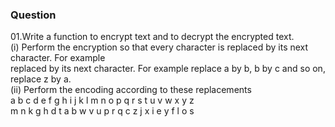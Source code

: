### Question
 01.Write a function to encrypt text and to decrypt the encrypted text. <br>
(i) Perform the encryption so that every character is replaced by its next character. For example <br>
    replaced by its next character. For example replace a by b, b by c and so on, replace z by a. <br>
(ii) Perform the encoding according to these replacements <br>
a b c d e f g h i j k l m n o p q r s t u v w x y z <br>
m n k g h d t a b w v u p r q c z j x i e y f l o s <br>
